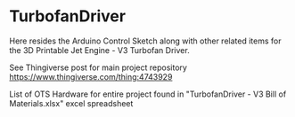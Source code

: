 # TurbofanDriver
Here resides the Arduino Control Sketch along with other related items for the 3D Printable Jet Engine - V3 Turbofan Driver.


See Thingiverse post for main project repository
https://www.thingiverse.com/thing:4743929


List of OTS Hardware for entire project found in "TurbofanDriver - V3 Bill of Materials.xlsx" excel spreadsheet

